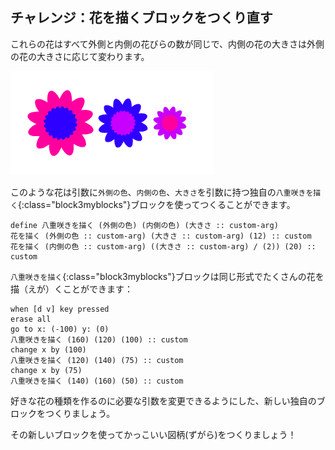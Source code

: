 ## チャレンジ：花を描くブロックをつくり直す

これらの花はすべて外側と内側の花びらの数が同じで、内側の花の大きさは外側の花の大きさに応じて変わります。

![スクリーンショット](images/flower-double-flowers.png)

このような花は引数に`外側の色`、`内側の色`、`大きさ`を引数に持つ独自の`八重咲きを描く`{:class="block3myblocks"}ブロックを使ってつくることができます。

```blocks3
define 八重咲きを描く (外側の色) (内側の色) (大きさ :: custom-arg)
花を描く (外側の色 :: custom-arg) (大きさ :: custom-arg) (12) :: custom
花を描く (内側の色 :: custom-arg) ((大きさ :: custom-arg) / (2)) (20) :: custom
```

`八重咲きを描く`{:class="block3myblocks"}ブロックは同じ形式でたくさんの花を描（えが）くことができます：

```blocks3
when [d v] key pressed
erase all
go to x: (-100) y: (0)
八重咲きを描く (160) (120) (100) :: custom
change x by (100)
八重咲きを描く (120) (140) (75) :: custom
change x by (75)
八重咲きを描く (140) (160) (50) :: custom
```

好きな花の種類を作るのに必要な引数を変更できるようにした、新しい独自のブロックをつくりましょう。

その新しいブロックを使ってかっこいい図柄(ずがら)をつくりましょう！